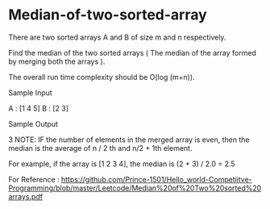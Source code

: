 # Median-of-two-sorted-array

There are two sorted arrays A and B of size m and n respectively.

Find the median of the two sorted arrays ( The median of the array formed by merging both the arrays ).

The overall run time complexity should be O(log (m+n)).

Sample Input

A : [1 4 5]
B : [2 3]

Sample Output

3
NOTE: IF the number of elements in the merged array is even, then the median is the average of n / 2 th and n/2 + 1th element. 

For example, if the array is [1 2 3 4], the median is (2 + 3) / 2.0 = 2.5

For Reference :
https://github.com/Prince-1501/Hello_world-Competiitve-Programming/blob/master/Leetcode/Median%20of%20Two%20sorted%20arrays.pdf
